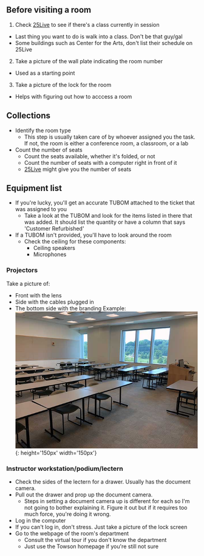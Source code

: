 ## Before visiting a room
1. Check [25Live](https://25live.collegenet.com/pro/towson#!/home/search/location/list) to see if there's a class currently in session
- Last thing you want to do is walk into a class. Don't be that guy/gal
- Some buildings such as Center for the Arts, don't list their schedule on 25Live
2. Take a picture of the wall plate indicating the room number
- Used as a starting point
3. Take a picture of the lock for the room
- Helps with figuring out how to acccess a room

## Collections
- Identify the room type
  - This step is usually taken care of by whoever assigned you the task. If not, the room is either a conference room, a classroom, or a lab
- Count the number of seats 
  - Count the seats available, whether it's folded, or not
  - Count the number of seats with a computer right in front of it 
  - [25Live](https://25live.collegenet.com/pro/towson#!/home/search/location/list) might give you the number of seats 

## Equipment list 
- If you're lucky, you'll get an accurate TUBOM attached to the ticket that was assigned to you
  - Take a look at the TUBOM and look for the items listed in there that was added. It should list the quantity or have a column that says 'Customer Refurbished'
- If a TUBOM isn't provided, you'll have to look around the room
  - Check the ceiling for these components:
    - Ceiling speakers
    - Microphones 

### Projectors 
Take a picture of: 
  - Front with the lens
  - Side with the cables plugged in
  - The bottom side with the branding
Example:  
![](img/Collections/COLLECTIONS_LA3118_View%20From%20Front.jpg){: height='150px' width='150px'}

### Instructor workstation/podium/lectern
- Check the sides of the lectern for a drawer. Usually has the document camera.  
- Pull out the drawer and prop up the document camera. 
  - Steps in setting a document camera up is different for each so I'm not going to bother explaining it. Figure it out but if it requires too much force, you're doing it wrong.
- Log in the computer
- If you can't log in, don't stress. Just take a picture of the lock screen
- Go to the webpage of the room's department
  - Consult the virtual tour if you don't know the department
  - Just use the Towson homepage if you're still not sure
